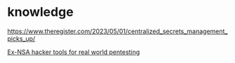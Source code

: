 # knowledge
https://www.theregister.com/2023/05/01/centralized_secrets_management_picks_up/

[Ex-NSA hacker tools for real world pentesting](https://youtu.be/G8lrwmsx8KA)
